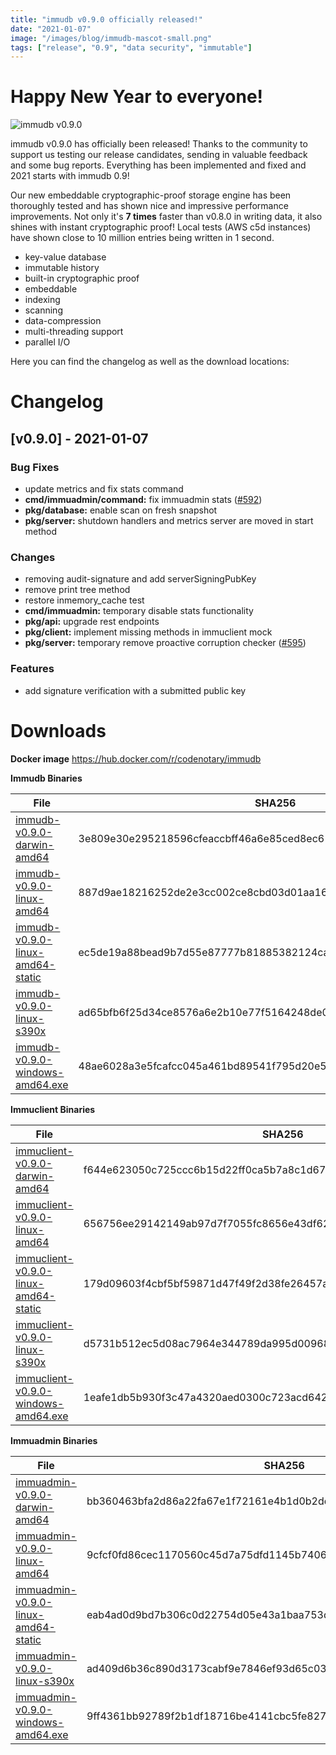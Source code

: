 ```yaml
---
title: "immudb v0.9.0 officially released!"
date: "2021-01-07"
image: "/images/blog/immudb-mascot-small.png"
tags: ["release", "0.9", "data security", "immutable"]
---
```


# Happy New Year to everyone!

![immudb v0.9.0](/images/blog/immudb-mascot-small.png)

immudb v0.9.0 has officially been released! Thanks to the community to support us testing our release candidates, sending in valuable feedback and some bug reports. Everything has been implemented and fixed and 2021 starts with immudb 0.9!

Our new embeddable cryptographic-proof storage engine has been thoroughly tested and has shown nice and impressive performance improvements.
Not only it's **7 times** faster than v0.8.0 in writing data, it also shines with instant cryptographic proof! Local tests (AWS c5d instances) have shown close to 10 million entries being written in 1 second.

* key-value database
* immutable history
* built-in cryptographic proof 
* embeddable
* indexing
* scanning
* data-compression
* multi-threading support
* parallel I/O

Here you can find the changelog as well as the download locations:

# Changelog

<a name="v0.9.0"></a>
## [v0.9.0] - 2021-01-07
### Bug Fixes
- update metrics and fix stats command
- **cmd/immuadmin/command:** fix immuadmin stats ([#592](https://github.com/vchain-us/immudb/issues/592))
- **pkg/database:** enable scan on fresh snapshot
- **pkg/server:** shutdown handlers and metrics server are moved in start method

### Changes
- removing audit-signature and add serverSigningPubKey
- remove print tree method
- restore inmemory_cache test
- **cmd/immuadmin:** temporary disable stats functionality
- **pkg/api:** upgrade rest endpoints
- **pkg/client:** implement missing methods in immuclient mock
- **pkg/server:** temporary remove proactive corruption checker ([#595](https://github.com/vchain-us/immudb/issues/595))

### Features
- add signature verification with a submitted public key

# Downloads

**Docker image**
https://hub.docker.com/r/codenotary/immudb

**Immudb Binaries**

File | SHA256
------------- | -------------
[immudb-v0.9.0-darwin-amd64](https://github.com/vchain-us/immudb/releases/download/v0.9.0/immudb-v0.9.0-darwin-amd64) | 3e809e30e295218596cfeaccbff46a6e85ced8ec61298c7a3c73eff5c885a9be 
[immudb-v0.9.0-linux-amd64](https://github.com/vchain-us/immudb/releases/download/v0.9.0/immudb-v0.9.0-linux-amd64) | 887d9ae18216252de2e3cc002ce8cbd03d01aa1663e56af1c720a15274bfabd1 
[immudb-v0.9.0-linux-amd64-static](https://github.com/vchain-us/immudb/releases/download/v0.9.0/immudb-v0.9.0-linux-amd64-static) | ec5de19a88bead9b7d55e87777b81885382124ca0f5f18c8321efb3816bb01f8 
[immudb-v0.9.0-linux-s390x](https://github.com/vchain-us/immudb/releases/download/v0.9.0/immudb-v0.9.0-linux-s390x) | ad65bfb6f25d34ce8576a6e2b10e77f5164248de0e9805d719326f4b3aa6ea0d 
[immudb-v0.9.0-windows-amd64.exe](https://github.com/vchain-us/immudb/releases/download/v0.9.0/immudb-v0.9.0-windows-amd64.exe) | 48ae6028a3e5fcafcc045a461bd89541f795d20e57d0c8b7472ebecceb17c42c 


**Immuclient Binaries**

File | SHA256
------------- | -------------
[immuclient-v0.9.0-darwin-amd64](https://github.com/vchain-us/immudb/releases/download/v0.9.0/immuclient-v0.9.0-darwin-amd64) | f644e623050c725ccc6b15d22ff0ca5b7a8c1d67b6bdf37bb4b87c54a5a4be76 
[immuclient-v0.9.0-linux-amd64](https://github.com/vchain-us/immudb/releases/download/v0.9.0/immuclient-v0.9.0-linux-amd64) | 656756ee29142149ab97d7f7055fc8656e43df6299c338197e7c8476861638f2 
[immuclient-v0.9.0-linux-amd64-static](https://github.com/vchain-us/immudb/releases/download/v0.9.0/immuclient-v0.9.0-linux-amd64-static) | 179d09603f4cbf5bf59871d47f49f2d38fe26457acfbd9950ddb90fbe94262b0 
[immuclient-v0.9.0-linux-s390x](https://github.com/vchain-us/immudb/releases/download/v0.9.0/immuclient-v0.9.0-linux-s390x) | d5731b512ec5d08ac7964e344789da995d009688369807cafde1043a9b17f624 
[immuclient-v0.9.0-windows-amd64.exe](https://github.com/vchain-us/immudb/releases/download/v0.9.0/immuclient-v0.9.0-windows-amd64.exe) | 1eafe1db5b930f3c47a4320aed0300c723acd642d52e028e74ba1826f6662dbc 

**Immuadmin Binaries**

File | SHA256
------------- | -------------
[immuadmin-v0.9.0-darwin-amd64](https://github.com/vchain-us/immudb/releases/download/v0.9.0/immuadmin-v0.9.0-darwin-amd64) | bb360463bfa2d86a22fa67e1f72161e4b1d0b2dd2ca373e358551331de01fd3d 
[immuadmin-v0.9.0-linux-amd64](https://github.com/vchain-us/immudb/releases/download/v0.9.0/immuadmin-v0.9.0-linux-amd64) | 9cfcf0fd86cec1170560c45d7a75dfd1145b740676a2aa070063e3d3301ec152 
[immuadmin-v0.9.0-linux-amd64-static](https://github.com/vchain-us/immudb/releases/download/v0.9.0/immuadmin-v0.9.0-linux-amd64-static) | eab4ad0d9bd7b306c0d22754d05e43a1baa753d5c2e3e1fcd9ed791debde3437 
[immuadmin-v0.9.0-linux-s390x](https://github.com/vchain-us/immudb/releases/download/v0.9.0/immuadmin-v0.9.0-linux-s390x) | ad409d6b36c890d3173cabf9e7846ef93d65c031ceb068f39173314fceec77ad 
[immuadmin-v0.9.0-windows-amd64.exe](https://github.com/vchain-us/immudb/releases/download/v0.9.0/immuadmin-v0.9.0-windows-amd64.exe) | 9ff4361bb92789f2b1df18716be4141cbc5fe8272f3e44480b497551a0bada05 
